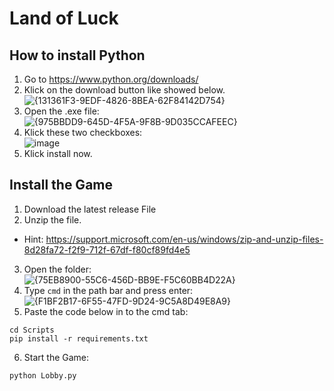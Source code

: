 # Land of Luck

## How to install Python
1. Go to https://www.python.org/downloads/
2. Klick on the download button like showed below.
![{131361F3-9EDF-4826-8BEA-62F84142D754}](https://github.com/user-attachments/assets/89042d24-d4ac-479a-a947-c99747bb129c)
3. Open the .exe file:<br>
![{975BBDD9-645D-4F5A-9F8B-9D035CCAFEEC}](https://github.com/user-attachments/assets/a05dc044-ac96-4f20-a804-53eba3247d5d)
4. Klick these two checkboxes: <br>
![image](https://github.com/user-attachments/assets/1ff2c439-3390-4fae-af03-8f325b67dbd8)
5. Klick install now.

## Install the Game
1. Download the latest release File
2. Unzip the file.
- Hint: https://support.microsoft.com/en-us/windows/zip-and-unzip-files-8d28fa72-f2f9-712f-67df-f80cf89fd4e5
3. Open the folder:<br>
![{75EB8900-55C6-456D-BB9E-F5C60BB4D22A}](https://github.com/user-attachments/assets/4c1290f3-260d-4d71-abaf-86a5eb708d10)
4. Type `cmd` in the path bar and press enter:<br>
![{F1BF2B17-6F55-47FD-9D24-9C5A8D49E8A9}](https://github.com/user-attachments/assets/723125e1-4b0e-41fc-8330-a0a4098218bd)
5. Paste the code below in to the cmd tab:
```
cd Scripts
pip install -r requirements.txt
```
6. Start the Game:
```
python Lobby.py
```
